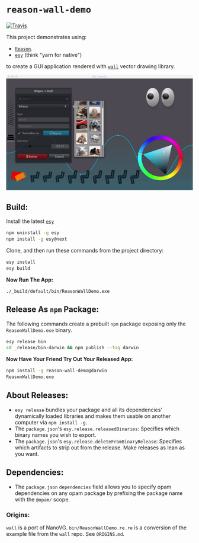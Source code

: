 # `reason-wall-demo`

[![Travis](https://img.shields.io/travis/jordwalke/reason-wall-demo.svg)](https://travis-ci.org/jordwalke/reason-wall-demo)

This project demonstrates using:

- [`Reason`](https://reasonml.github.io).
- [`esy`](https://github.com/esy/esy) (think "yarn for native")

to create a GUI application rendered with
[`wall`](https://github.com/let-def/wall) vector
drawing library.

![Wall Demo](./Demo.gif)


## Build:

Install the latest [`esy`](https://github.com/esy/esy)
```sh
npm uninstall -g esy
npm install -g esy@next
```

Clone, and then run these commands from the project directory:
```sh
esy install
esy build
```

**Now Run The App:**

```
./_build/default/bin/ReasonWallDemo.exe
```

## Release As `npm` Package:

The following commands create a prebuilt `npm` package exposing only the
`ReasonWallDemo.exe` binary.

```sh
esy release bin
cd _release/bin-darwin && npm publish --tag darwin
```

**Now Have Your Friend Try Out Your Released App:**

```sh
npm install -g reason-wall-demo@darwin
ReasonWallDemo.exe
```

## About Releases:

- `esy release` bundles your package and all its dependencies' dynamically
  loaded libraries and makes them usable on another computer via `npm install -g`.
- The `package.json`'s `esy.release.releasedBinaries`: Specifies which binary
  names you wish to export.
- The `package.json`'s `esy.release.deleteFromBinaryRelease`: Specifies which
  artifacts to strip out from the release. Make releases as lean as you want.

## Dependencies:
- The `package.json` `dependencies` field allows you to specify opam
  dependencies on any opam package by prefixing the package name with the
  `@opam/` scope.

### Origins:

`wall` is a port of NanoVG. `bin/ReasonWallDemo.re.re` is a conversion of the
example file from the `wall` repo. See `ORIGINS.md`.
